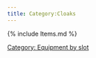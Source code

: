 ```yaml
---
title: Category:Cloaks
---
```


{% include Items.md %}

[Category: Equipment by slot](Category:_Equipment_by_slot "wikilink")